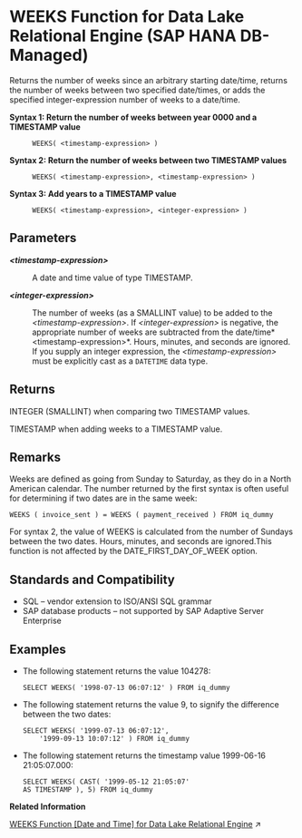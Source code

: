 <!-- loio1bad0c474fc14fa299ff73a738157073 -->

# WEEKS Function for Data Lake Relational Engine \(SAP HANA DB-Managed\)

Returns the number of weeks since an arbitrary starting date/time, returns the number of weeks between two specified date/times, or adds the specified integer-expression number of weeks to a date/time.




<dl>
<dt><b>

Syntax 1: Return the number of weeks between year 0000 and a TIMESTAMP value

</b></dt>
<dd>

```
WEEKS( <timestamp-expression> )
```



</dd><dt><b>

Syntax 2: Return the number of weeks between two TIMESTAMP values

</b></dt>
<dd>

```
WEEKS( <timestamp-expression>, <timestamp-expression> )
```



</dd><dt><b>

Syntax 3: Add years to a TIMESTAMP value

</b></dt>
<dd>

```
WEEKS( <timestamp-expression>, <integer-expression> )
```



</dd>
</dl>



<a name="loio1bad0c474fc14fa299ff73a738157073__section_ijx_f2v_vrb"/>

## Parameters


<dl>
<dt><b>

 *<timestamp-expression\>* 

</b></dt>
<dd>

A date and time value of type TIMESTAMP.



</dd><dt><b>

*<integer-expression\>*

</b></dt>
<dd>

The number of weeks \(as a SMALLINT value\) to be added to the *<timestamp-expression\>*. If *<integer-expression\>* is negative, the appropriate number of weeks are subtracted from the date/time*<timestamp-expression\>*. Hours, minutes, and seconds are ignored. If you supply an integer expression, the *<timestamp-expression\>* must be explicitly cast as a `DATETIME` data type.



</dd>
</dl>



<a name="loio1bad0c474fc14fa299ff73a738157073__section_pzy_h2v_vrb"/>

## Returns

INTEGER \(SMALLINT\) when comparing two TIMESTAMP values.

TIMESTAMP when adding weeks to a TIMESTAMP value.



<a name="loio1bad0c474fc14fa299ff73a738157073__section_omp_j2v_vrb"/>

## Remarks

Weeks are defined as going from Sunday to Saturday, as they do in a North American calendar. The number returned by the first syntax is often useful for determining if two dates are in the same week:

```
WEEKS ( invoice_sent ) = WEEKS ( payment_received ) FROM iq_dummy
```

For syntax 2, the value of WEEKS is calculated from the number of Sundays between the two dates. Hours, minutes, and seconds are ignored.This function is not affected by the DATE\_FIRST\_DAY\_OF\_WEEK option.



<a name="loio1bad0c474fc14fa299ff73a738157073__section_ywx_j2v_vrb"/>

## Standards and Compatibility

-   SQL – vendor extension to ISO/ANSI SQL grammar
-   SAP database products – not supported by SAP Adaptive Server Enterprise



<a name="loio1bad0c474fc14fa299ff73a738157073__section_jbq_3p3_wrb"/>

## Examples

-   The following statement returns the value 104278:

    ```
    SELECT WEEKS( '1998-07-13 06:07:12' ) FROM iq_dummy
    ```

-   The following statement returns the value 9, to signify the difference between the two dates:

    ```
    SELECT WEEKS( '1999-07-13 06:07:12',
    	'1999-09-13 10:07:12' ) FROM iq_dummy
    ```

-   The following statement returns the timestamp value 1999-06-16 21:05:07.000:

    ```
    SELECT WEEKS( CAST( '1999-05-12 21:05:07'
    AS TIMESTAMP ), 5) FROM iq_dummy
    ```


**Related Information**  


[WEEKS Function [Date and Time] for Data Lake Relational Engine](https://help.sap.com/viewer/19b3964099384f178ad08f2d348232a9/2023_1_QRC/en-US/a590601384f210158a02bf2d5a2c1783.html "Returns the number of weeks since an arbitrary starting date/time, returns the number of weeks between two specified date/times, or adds the specified integer-expression number of weeks to a date/time.") :arrow_upper_right:

